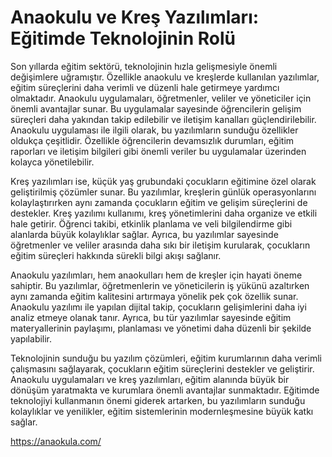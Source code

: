 # Anaokulu ve Kreş Yazılımları: Eğitimde Teknolojinin Rolü
Son yıllarda eğitim sektörü, teknolojinin hızla gelişmesiyle önemli değişimlere uğramıştır. Özellikle anaokulu ve kreşlerde kullanılan yazılımlar, eğitim süreçlerini daha verimli ve düzenli hale getirmeye yardımcı olmaktadır. Anaokulu uygulamaları, öğretmenler, veliler ve yöneticiler için önemli avantajlar sunar. Bu uygulamalar sayesinde öğrencilerin gelişim süreçleri daha yakından takip edilebilir ve iletişim kanalları güçlendirilebilir. Anaokulu uygulaması ile ilgili olarak, bu yazılımların sunduğu özellikler oldukça çeşitlidir. Özellikle öğrencilerin devamsızlık durumları, eğitim raporları ve iletişim bilgileri gibi önemli veriler bu uygulamalar üzerinden kolayca yönetilebilir.

Kreş yazılımları ise, küçük yaş grubundaki çocukların eğitimine özel olarak geliştirilmiş çözümler sunar. Bu yazılımlar, kreşlerin günlük operasyonlarını kolaylaştırırken aynı zamanda çocukların eğitim ve gelişim süreçlerini de destekler. Kreş yazılımı kullanımı, kreş yönetimlerini daha organize ve etkili hale getirir. Öğrenci takibi, etkinlik planlama ve veli bilgilendirme gibi alanlarda büyük kolaylıklar sağlar. Ayrıca, bu yazılımlar sayesinde öğretmenler ve veliler arasında daha sıkı bir iletişim kurularak, çocukların eğitim süreçleri hakkında sürekli bilgi akışı sağlanır.

Anaokulu yazılımları, hem anaokulları hem de kreşler için hayati öneme sahiptir. Bu yazılımlar, öğretmenlerin ve yöneticilerin iş yükünü azaltırken aynı zamanda eğitim kalitesini artırmaya yönelik pek çok özellik sunar. Anaokulu yazılımı ile yapılan dijital takip, çocukların gelişimlerini daha iyi analiz etmeye olanak tanır. Ayrıca, bu tür yazılımlar sayesinde eğitim materyallerinin paylaşımı, planlaması ve yönetimi daha düzenli bir şekilde yapılabilir.

Teknolojinin sunduğu bu yazılım çözümleri, eğitim kurumlarının daha verimli çalışmasını sağlayarak, çocukların eğitim süreçlerini destekler ve geliştirir. Anaokulu uygulamaları ve kreş yazılımları, eğitim alanında büyük bir dönüşüm yaratmakta ve kurumlara önemli avantajlar sunmaktadır. Eğitimde teknolojiyi kullanmanın önemi giderek artarken, bu yazılımların sunduğu kolaylıklar ve yenilikler, eğitim sistemlerinin modernleşmesine büyük katkı sağlar.

https://anaokula.com/
